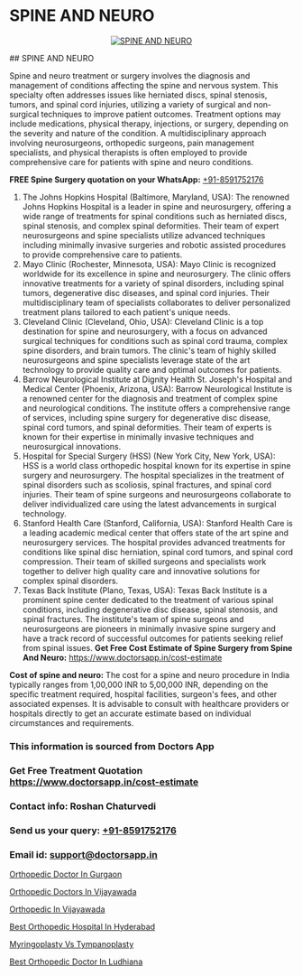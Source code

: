 # SPINE AND NEURO

<p align="center">
  <a href="null">
    <img src="null" alt="SPINE AND NEURO">
  </a>
</p>
## SPINE AND NEURO

Spine and neuro treatment or surgery involves the diagnosis and management of conditions affecting the spine and nervous system. This specialty often addresses issues like herniated discs, spinal stenosis, tumors, and spinal cord injuries, utilizing a variety of surgical and non-surgical techniques to improve patient outcomes. Treatment options may include medications, physical therapy, injections, or surgery, depending on the severity and nature of the condition. A multidisciplinary approach involving neurosurgeons, orthopedic surgeons, pain management specialists, and physical therapists is often employed to provide comprehensive care for patients with spine and neuro conditions.

**FREE Spine Surgery quotation on your WhatsApp:**  [+91-8591752176](https://api.whatsapp.com/send?phone=8591752176)

1) The Johns Hopkins Hospital (Baltimore, Maryland, USA): The renowned Johns Hopkins Hospital is a leader in spine and neurosurgery, offering a wide range of treatments for spinal conditions such as herniated discs, spinal stenosis, and complex spinal deformities. Their team of expert neurosurgeons and spine specialists utilize advanced techniques including minimally invasive surgeries and robotic assisted procedures to provide comprehensive care to patients.
2) Mayo Clinic (Rochester, Minnesota, USA): Mayo Clinic is recognized worldwide for its excellence in spine and neurosurgery. The clinic offers innovative treatments for a variety of spinal disorders, including spinal tumors, degenerative disc diseases, and spinal cord injuries. Their multidisciplinary team of specialists collaborates to deliver personalized treatment plans tailored to each patient's unique needs.
3) Cleveland Clinic (Cleveland, Ohio, USA): Cleveland Clinic is a top destination for spine and neurosurgery, with a focus on advanced surgical techniques for conditions such as spinal cord trauma, complex spine disorders, and brain tumors. The clinic's team of highly skilled neurosurgeons and spine specialists leverage state of the art technology to provide quality care and optimal outcomes for patients.
4) Barrow Neurological Institute at Dignity Health St. Joseph's Hospital and Medical Center (Phoenix, Arizona, USA): Barrow Neurological Institute is a renowned center for the diagnosis and treatment of complex spine and neurological conditions. The institute offers a comprehensive range of services, including spine surgery for degenerative disc disease, spinal cord tumors, and spinal deformities. Their team of experts is known for their expertise in minimally invasive techniques and neurosurgical innovations.
5) Hospital for Special Surgery (HSS) (New York City, New York, USA): HSS is a world class orthopedic hospital known for its expertise in spine surgery and neurosurgery. The hospital specializes in the treatment of spinal disorders such as scoliosis, spinal fractures, and spinal cord injuries. Their team of spine surgeons and neurosurgeons collaborate to deliver individualized care using the latest advancements in surgical technology.
6) Stanford Health Care (Stanford, California, USA): Stanford Health Care is a leading academic medical center that offers state of the art spine and neurosurgery services. The hospital provides advanced treatments for conditions like spinal disc herniation, spinal cord tumors, and spinal cord compression. Their team of skilled surgeons and specialists work together to deliver high quality care and innovative solutions for complex spinal disorders.
7) Texas Back Institute (Plano, Texas, USA): Texas Back Institute is a prominent spine center dedicated to the treatment of various spinal conditions, including degenerative disc disease, spinal stenosis, and spinal fractures. The institute's team of spine surgeons and neurosurgeons are pioneers in minimally invasive spine surgery and have a track record of successful outcomes for patients seeking relief from spinal issues.
**Get Free Cost Estimate of Spine Surgery from Spine And Neuro:** https://www.doctorsapp.in/cost-estimate

**Cost of spine and neuro:**
The cost for a spine and neuro procedure in India typically ranges from 1,00,000 INR to 5,00,000 INR, depending on the specific treatment required, hospital facilities, surgeon's fees, and other associated expenses. It is advisable to consult with healthcare providers or hospitals directly to get an accurate estimate based on individual circumstances and requirements.

### This information is sourced from Doctors App 
### Get Free Treatment Quotation https://www.doctorsapp.in/cost-estimate
### Contact info: Roshan Chaturvedi 
### Send us your query: [+91-8591752176](https://api.whatsapp.com/send?phone=8591752176) 
### Email id: support@doctorsapp.in

[Orthopedic Doctor In Gurgaon](https://www.linkedin.com/pulse/orthopedic-doctor-gurgaon-doctorsapp-dhaka-f1x1e?trackingId=o48%2Fe7uKVNS4ILxItDOLVg%3D%3D&lipi=urn%3Ali%3Apage%3Ad_flagship3_company_admin%3Bo%2BosOGJBSO63YocmsfjAZA%3D%3D)

[Orthopedic Doctors In Vijayawada](https://www.linkedin.com/pulse/orthopedic-doctors-vijayawada-doctorsapp-united-arab-emirates-k9rme?trackingId=4m%2FFnXK3zpjIJmafqNBopg%3D%3D&lipi=urn%3Ali%3Apage%3Ad_flagship3_company_admin%3BSXrbBuk4SwWZ8nIcZ2zSvw%3D%3D)

[Orthopedic In Vijayawada](https://medium.com/@kushalrao10/orthopedic-in-vijayawada-bd93abe283f4)

[Best Orthopedic Hospital In Hyderabad](https://medium.com/@vimalrana22/best-orthopedic-hospital-in-hyderabad-e7492a968a31)

[Myringoplasty Vs Tympanoplasty](https://doctors-apps.github.io/doctorsapp/myringoplasty-vs-tympanoplasty)

[Best Orthopedic Doctor In Ludhiana](https://doctors-apps.github.io/doctorsapp/best-orthopedic-doctor-in-ludhiana)

